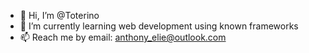 - 👋 Hi, I’m @Toterino
- 🌱 I’m currently learning web development using known frameworks
- 📫 Reach me by email: anthony_elie@outlook.com
